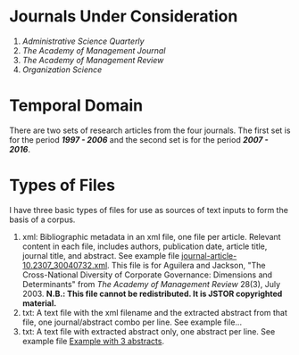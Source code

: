 # Journals Under Consideration
  1. *Administrative Science Quarterly*
  2. *The Academy of Management Journal*
  3. *The Academy of Management Review*
  4. *Organization Science*

# Temporal Domain

There are two sets of research articles from the four journals. The first set is for the period ***1997 - 2006*** and the second set is for the period ***2007 - 2016***. 

# Types of Files

I have three basic types of files for use as sources of text inputs to form the basis of a corpus.
  1. xml: Bibliographic metadata in an xml file, one file per article. Relevant content in each file, includes authors, publication date, article title, journal title, and abstract. See example file [journal-article-10.2307_30040732.xml](https://github.com/wclenhardt/oandsupdate/blob/master/datadesc/journal-article-10.2307_30040732.xml).  This file is for Aguilera and Jackson, "The Cross-National Diversity of Corporate Governance: Dimensions and Determinants" from *The Academy of Management Review* 28(3), July 2003. **N.B.: This file cannot be redistributed. It is JSTOR copyrighted material.**
  2. txt: A text file with the xml filename and the extracted abstract from that file, one journal/abstract combo per line. See example file...
  3. txt: A text file with extracted abstract only, one abstract per line. See example file  [Example with 3 abstracts](https://github.com/wclenhardt/oandsupdate/blob/master/datadesc/testextract.txt).

